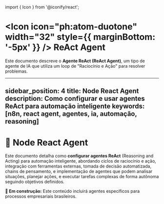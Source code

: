 import { Icon } from '@iconify/react';

# <Icon icon="ph:atom-duotone" width="32" style={{ marginBottom: '-5px' }} /> ReAct Agent

Este documento descreve o **Agente ReAct (ReAct Agent)**, um tipo de agente de IA que utiliza um loop de "Raciocínio e Ação" para resolver problemas.

---
sidebar_position: 4
title: Node React Agent
description: Como configurar e usar agentes ReAct para automação inteligente
keywords: [n8n, react agent, agentes, ia, automação, reasoning]
---

# 🤖 Node React Agent

Este documento detalha como **configurar agentes ReAct** (Reasoning and Acting) para automação inteligente, abordando ciclos de raciocínio e ação, integração com ferramentas externas, tomada de decisão automatizada, chains de pensamento, e implementação de agentes que podem analisar situações, planejar ações, e executar tarefas complexas de forma autônoma seguindo objetivos definidos.

**🔄 Em construção:** Este conteúdo incluirá agentes específicos para processos empresariais brasileiros.
